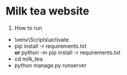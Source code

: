 # Milk tea website

1. How to run 
* \venv\Scripts\activate
* pip install -r requirements.txt\
 **or** python -m pip install -r requirements.txt 
* cd milk_tea
* python manage.py runserver


